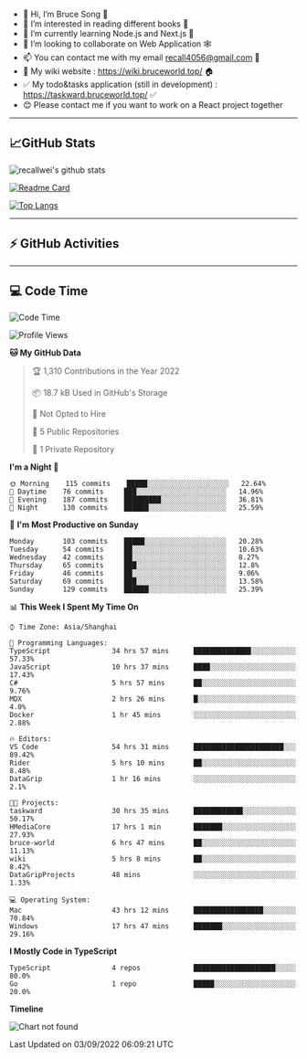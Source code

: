 - 👋 Hi, I’m Bruce Song 🦁️
- 👀 I’m interested in reading different books 📖
- 🌱 I’m currently learning Node.js and Next.js 🚀
- 💞️ I’m looking to collaborate on Web Application 🕸️
- 📫 You can contact me with my email recall4056@gmail.com 📮
- 📖 My wiki website : https://wiki.bruceworld.top/ 🏠
- ✅ My todo&tasks application (still in development) : https://taskward.bruceworld.top/ ✅
- 😊 Please contact me if you want to work on a React project together
---

## 📈GitHub Stats

![recallwei's github stats](https://github-readme-stats.vercel.app/api?username=recallwei&show_icons=true&theme=dracula&count_private=true&include_all_commits)

<!---
repository 卡片
--->

[![Readme Card](https://github-readme-stats.vercel.app/api/pin/?username=recallwei&repo=recallwei&theme=dracula)](https://github.com/recallwei/daily)

<!---
repository 常用语言 layout=compact（紧凑布局）
--->

[![Top Langs](https://github-readme-stats.vercel.app/api/top-langs/?username=recallwei&layout=compact&theme=dracula)](https://github.com/recallwei/daily)

---

## ⚡️ GitHub Activities

<!--START_SECTION:activity-->

<!--END_SECTION:activity-->

---

## 💻 Code Time

<!--START_SECTION:waka-->
![Code Time](http://img.shields.io/badge/Code%20Time-2%2C090%20hrs%2036%20mins-blue)

![Profile Views](http://img.shields.io/badge/Profile%20Views-11-blue)

**🐱 My GitHub Data** 

> 🏆 1,310 Contributions in the Year 2022
 > 
> 📦 18.7 kB Used in GitHub's Storage 
 > 
> 🚫 Not Opted to Hire
 > 
> 📜 5 Public Repositories 
 > 
> 🔑 1 Private Repository 
 > 
**I'm a Night 🦉** 

```text
🌞 Morning    115 commits    █████░░░░░░░░░░░░░░░░░░░░   22.64% 
🌆 Daytime    76 commits     ███░░░░░░░░░░░░░░░░░░░░░░   14.96% 
🌃 Evening    187 commits    █████████░░░░░░░░░░░░░░░░   36.81% 
🌙 Night      130 commits    ██████░░░░░░░░░░░░░░░░░░░   25.59%

```
📅 **I'm Most Productive on Sunday** 

```text
Monday       103 commits    █████░░░░░░░░░░░░░░░░░░░░   20.28% 
Tuesday      54 commits     ██░░░░░░░░░░░░░░░░░░░░░░░   10.63% 
Wednesday    42 commits     ██░░░░░░░░░░░░░░░░░░░░░░░   8.27% 
Thursday     65 commits     ███░░░░░░░░░░░░░░░░░░░░░░   12.8% 
Friday       46 commits     ██░░░░░░░░░░░░░░░░░░░░░░░   9.06% 
Saturday     69 commits     ███░░░░░░░░░░░░░░░░░░░░░░   13.58% 
Sunday       129 commits    ██████░░░░░░░░░░░░░░░░░░░   25.39%

```


📊 **This Week I Spent My Time On** 

```text
⌚︎ Time Zone: Asia/Shanghai

💬 Programming Languages: 
TypeScript               34 hrs 57 mins      ██████████████░░░░░░░░░░░   57.33% 
JavaScript               10 hrs 37 mins      ████░░░░░░░░░░░░░░░░░░░░░   17.43% 
C#                       5 hrs 57 mins       ██░░░░░░░░░░░░░░░░░░░░░░░   9.76% 
MDX                      2 hrs 26 mins       █░░░░░░░░░░░░░░░░░░░░░░░░   4.0% 
Docker                   1 hr 45 mins        ░░░░░░░░░░░░░░░░░░░░░░░░░   2.88%

🔥 Editors: 
VS Code                  54 hrs 31 mins      ██████████████████████░░░   89.42% 
Rider                    5 hrs 10 mins       ██░░░░░░░░░░░░░░░░░░░░░░░   8.48% 
DataGrip                 1 hr 16 mins        ░░░░░░░░░░░░░░░░░░░░░░░░░   2.1%

🐱‍💻 Projects: 
taskward                 30 hrs 35 mins      ████████████░░░░░░░░░░░░░   50.17% 
HMediaCore               17 hrs 1 min        ███████░░░░░░░░░░░░░░░░░░   27.93% 
bruce-world              6 hrs 47 mins       ██░░░░░░░░░░░░░░░░░░░░░░░   11.13% 
wiki                     5 hrs 8 mins        ██░░░░░░░░░░░░░░░░░░░░░░░   8.42% 
DataGripProjects         48 mins             ░░░░░░░░░░░░░░░░░░░░░░░░░   1.33%

💻 Operating System: 
Mac                      43 hrs 12 mins      █████████████████░░░░░░░░   70.84% 
Windows                  17 hrs 47 mins      ███████░░░░░░░░░░░░░░░░░░   29.16%

```

**I Mostly Code in TypeScript** 

```text
TypeScript               4 repos             ████████████████████░░░░░   80.0% 
Go                       1 repo              █████░░░░░░░░░░░░░░░░░░░░   20.0%

```


**Timeline**

![Chart not found](https://raw.githubusercontent.com/recallwei/recallwei/main/charts/bar_graph.png) 


 Last Updated on 03/09/2022 06:09:21 UTC
<!--END_SECTION:waka-->
<!---
recallwei/recallwei is a ✨ special ✨ repository because its `README.md` (this file) appears on your GitHub profile.
You can click the Preview link to take a look at your changes.
--->
